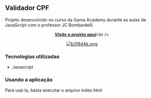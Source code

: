 ## Validador CPF 
Projeto desenvolvido no curso da Gama Academy durante as aulas de JavaScript com o professor JC Bombardelli. 
<br>


<div align="center"> 
  
[***Visite o projeto aqui***](https://validador-cpf.vercel.app/?)<br />

[![b2f84Ak.png](https://i.imgur.com/b2f84Ak.png)](https://imgur.com/b2f84Ak)
</div>

### Tecnologias utilizadas
- Javascript

### Usando a aplicação
Para usá-la, basta executar o arquivo index.html

